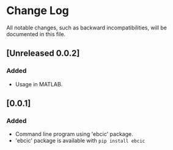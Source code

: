 # Change Log

All notable changes, such as backward incompatibilities, will be documented in this file.

<!-- markdownlint-disable MD024 no-duplicate-heading -->
<!-- ## [Unreleased 0.0.2] -->

## [Unreleased 0.0.2]

### Added

- Usage in MATLAB.

## [0.0.1]

### Added

- Command line program using 'ebcic' package.
- 'ebcic' package is available with `pip install ebcic`

<!--
## Template
### Added
### Changed
### Deprecated
### Removed
### Fixed
### Security
-->
